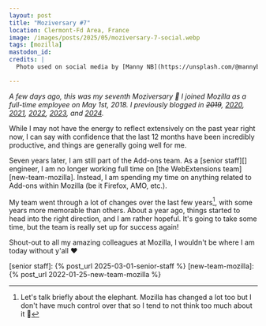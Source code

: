 ```yaml
---
layout: post
title: "Moziversary #7"
location: Clermont-Fd Area, France
image: /images/posts/2025/05/moziversary-7-social.webp
tags: [mozilla]
mastodon_id:
credits: |
  Photo used on social media by [Manny NB](https://unsplash.com/@mannybakes).

---
```


_A few days ago, this was my seventh Moziversary 🎂 I joined Mozilla as a
full-time employee on May 1st, 2018. I previously blogged in ~~2019~~, [2020][],
[2021][], [2022][], [2023][], and [2024][]._

While I may not have the energy to reflect extensively on the past year right
now, I can say with confidence that the last 12 months have been incredibly
productive, and things are generally going well for me.

Seven years later, I am still part of the Add-ons team. As a [senior staff][]
engineer, I am no longer working full time on [the WebExtensions
team][new-team-mozilla].  Instead, I am spending my time on anything related to
Add-ons within Mozilla (be it Firefox, AMO, etc.).

My team went through a lot of changes over the last few years[^1], with some
years more memorable than others. About a year ago, things started to head into
the right direction, and I am rather hopeful. It's going to take some time, but
the team is really set up for success again!

Shout-out to all my amazing colleagues at Mozilla, I wouldn't be where I am
today without y'all ❤️

[^1]: Let's talk briefly about the elephant. Mozilla has changed a lot too but I
    don't have much control over that so I tend to not think too much about it 🤷

[2020]: /2020/05/01/moziversary-2/
[2021]: /2021/05/01/moziversary-3/
[2022]: /2022/05/01/moziversary-4/
[2023]: /2023/05/01/moziversary-5/
[2024]: /2024/05/01/moziversary-6/
[senior staff]: {% post_url 2025-03-01-senior-staff %}
[new-team-mozilla]: {% post_url 2022-01-25-new-team-mozilla %}
